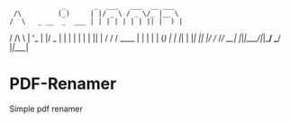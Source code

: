                  _       _  ___   ___  __ ___  
     /\         (_)     | |/ _ \ / _ \/_ |__ \ 
    /  \   _ __  _  ___ | | | | | | | || |  ) |
   / /\ \ | '_ \| |/ _ \| | | | | | | || | / / 
  / ____ \| | | | | (_) | | |_| | |_| || |/ /_ 
 /_/    \_\_| |_|_|\___/|_|\___/ \___/ |_|____|
                                               
# PDF-Renamer
 Simple pdf renamer
